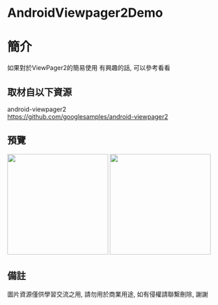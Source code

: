 # AndroidViewpager2Demo

簡介
==================================
如果對於ViewPager2的簡易使用 有興趣的話, 可以參考看看                                   

取材自以下資源
--------
android-viewpager2                                                                 
https://github.com/googlesamples/android-viewpager2
                  
預覽
--------
<p align="left">
  <img src="https://i.imgur.com/O3RQVOi.jpg" width="230"/>
  <img src="https://i.imgur.com/PcIdwL6.jpg" width="230"/>
</p> 

備註
--------
圖片資源僅供學習交流之用, 請勿用於商業用途, 如有侵權請聯繫刪除, 謝謝
